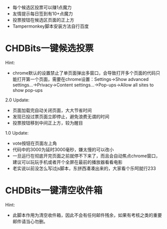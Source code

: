 - 每个候选区投票可以赚1点魔力
- 友情提示每日签到有10+点魔力
- 投票按钮在候选区页面的正上方
- Tampermonkey脚本安装方法自行百度

# CHDBits一键候选投票

Hint:
- chrome默认的设置禁止了单页面弹出多窗口，会导致打开多个页面的代码只能打开第一个页面，需要在chrome设置：Settings->Show advanced settings...->Privacy->Content settings...->Pop-ups->Allow all sites to show pop-ups

2.0 Update:
- 页面加载完自动关闭页面，大大节省时间
- 发现已投过票页面立即停止，避免浪费无谓的时间
- 投票按钮移到中间正上方，较为醒目

1.0 Update:
- vote按钮在页面左上角
- 代码中的3000为延时3000毫秒，嫌太慢的可以改小
- 一旦运行在彻底开完页面之前就停不下来了，而且会自动焦点chrome窗口，建议可以玩玩手机或者开个全屏在最前的播放器看看电影
- 老实说以前没怎么写过js脚本，东拼西凑凑出来的，大家看个乐呵就行233

# CHDBits一键清空收件箱

Hint:
- 此脚本作用为清空收件箱，因此不会有任何邮件残余，如果有考核之类的重要邮件请当心勿删。